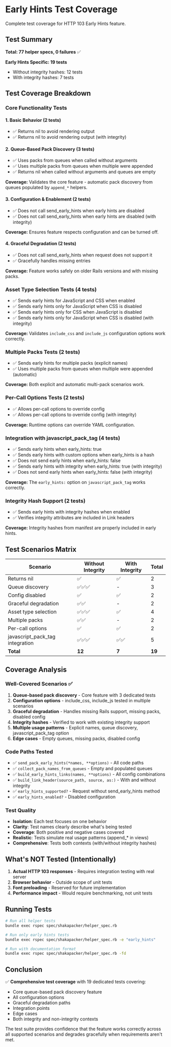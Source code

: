 # Early Hints Test Coverage

Complete test coverage for HTTP 103 Early Hints feature.

## Test Summary

**Total: 77 helper specs, 0 failures** ✅

**Early Hints Specific: 19 tests**

- Without integrity hashes: 12 tests
- With integrity hashes: 7 tests

## Test Coverage Breakdown

### Core Functionality Tests

#### 1. Basic Behavior (2 tests)

- ✅ Returns nil to avoid rendering output
- ✅ Returns nil to avoid rendering output (with integrity)

#### 2. Queue-Based Pack Discovery (3 tests)

- ✅ Uses packs from queues when called without arguments
- ✅ Uses multiple packs from queues when multiple were appended
- ✅ Returns nil when called without arguments and queues are empty

**Coverage:** Validates the core feature - automatic pack discovery from queues populated by `append_*` helpers.

#### 3. Configuration & Enablement (2 tests)

- ✅ Does not call send_early_hints when early hints are disabled
- ✅ Does not call send_early_hints when early hints are disabled (with integrity)

**Coverage:** Ensures feature respects configuration and can be turned off.

#### 4. Graceful Degradation (2 tests)

- ✅ Does not call send_early_hints when request does not support it
- ✅ Gracefully handles missing entries

**Coverage:** Feature works safely on older Rails versions and with missing packs.

### Asset Type Selection Tests (4 tests)

- ✅ Sends early hints for JavaScript and CSS when enabled
- ✅ Sends early hints only for JavaScript when CSS is disabled
- ✅ Sends early hints only for CSS when JavaScript is disabled
- ✅ Sends early hints only for JavaScript when CSS is disabled (with integrity)

**Coverage:** Validates `include_css` and `include_js` configuration options work correctly.

### Multiple Packs Tests (2 tests)

- ✅ Sends early hints for multiple packs (explicit names)
- ✅ Uses multiple packs from queues when multiple were appended (automatic)

**Coverage:** Both explicit and automatic multi-pack scenarios work.

### Per-Call Options Tests (2 tests)

- ✅ Allows per-call options to override config
- ✅ Allows per-call options to override config (with integrity)

**Coverage:** Runtime options can override YAML configuration.

### Integration with javascript_pack_tag (4 tests)

- ✅ Sends early hints when early_hints: true
- ✅ Sends early hints with custom options when early_hints is a hash
- ✅ Does not send early hints when early_hints: false
- ✅ Sends early hints with integrity when early_hints: true (with integrity)
- ✅ Does not send early hints when early_hints: false (with integrity)

**Coverage:** The `early_hints:` option on `javascript_pack_tag` works correctly.

### Integrity Hash Support (2 tests)

- ✅ Sends early hints with integrity hashes when enabled
- ✅ Verifies integrity attributes are included in Link headers

**Coverage:** Integrity hashes from manifest are properly included in early hints.

## Test Scenarios Matrix

| Scenario                        | Without Integrity | With Integrity | Total  |
| ------------------------------- | ----------------- | -------------- | ------ |
| Returns nil                     | ✅                | ✅             | 2      |
| Queue discovery                 | ✅✅✅            | -              | 3      |
| Config disabled                 | ✅                | ✅             | 2      |
| Graceful degradation            | ✅✅              | -              | 2      |
| Asset type selection            | ✅✅✅            | ✅             | 4      |
| Multiple packs                  | ✅✅              | -              | 2      |
| Per-call options                | ✅                | ✅             | 2      |
| javascript_pack_tag integration | ✅✅✅            | ✅✅           | 5      |
| **Total**                       | **12**            | **7**          | **19** |

## Coverage Analysis

### Well-Covered Scenarios ✅

1. **Queue-based pack discovery** - Core feature with 3 dedicated tests
2. **Configuration options** - include_css, include_js tested in multiple scenarios
3. **Graceful degradation** - Handles missing Rails support, missing packs, disabled config
4. **Integrity hashes** - Verified to work with existing integrity support
5. **Multiple usage patterns** - Explicit names, queue discovery, javascript_pack_tag option
6. **Edge cases** - Empty queues, missing packs, disabled config

### Code Paths Tested

- ✅ `send_pack_early_hints(*names, **options)` - All code paths
- ✅ `collect_pack_names_from_queues` - Empty and populated queues
- ✅ `build_early_hints_links(names, **options)` - All config combinations
- ✅ `build_link_header(source_path, source, as:)` - With and without integrity
- ✅ `early_hints_supported?` - Request without send_early_hints method
- ✅ `early_hints_enabled?` - Disabled configuration

### Test Quality

- **Isolation**: Each test focuses on one behavior
- **Clarity**: Test names clearly describe what's being tested
- **Coverage**: Both positive and negative cases covered
- **Realistic**: Tests simulate real usage patterns (append\_\* in views)
- **Comprehensive**: Tests both contexts (with/without integrity hashes)

## What's NOT Tested (Intentionally)

1. **Actual HTTP 103 responses** - Requires integration testing with real server
2. **Browser behavior** - Outside scope of unit tests
3. **Font preloading** - Reserved for future implementation
4. **Performance impact** - Would require benchmarking, not unit tests

## Running Tests

```bash
# Run all helper tests
bundle exec rspec spec/shakapacker/helper_spec.rb

# Run only early hints tests
bundle exec rspec spec/shakapacker/helper_spec.rb -e "early_hints"

# Run with documentation format
bundle exec rspec spec/shakapacker/helper_spec.rb -fd
```

## Conclusion

✅ **Comprehensive test coverage** with 19 dedicated tests covering:

- Core queue-based pack discovery feature
- All configuration options
- Graceful degradation paths
- Integration points
- Edge cases
- Both integrity and non-integrity contexts

The test suite provides confidence that the feature works correctly across all supported scenarios and degrades gracefully when requirements aren't met.
